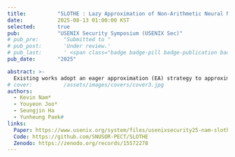```yaml
---
title:          "SLOTHE : Lazy Approximation of Non-Arithmetic Neural Network Functions over Encrypted Data"
date:           2025-08-13 01:00:00 KST
selected:       true
pub:            "USENIX Security Symposium (USENIX Sec)"
# pub_pre:        "Submitted to "
# pub_post:       'Under review.'
# pub_last:       ' <span class="badge badge-pill badge-publication badge-success">Spotlight</span>'
pub_date:       "2025"

abstract: >-
  Existing works adopt an eager approximation (EA) strategy to approximate non-arithmetic functions (NAFs), which statically replaces each NAF with a fixed polynomial, locking in computational errors and limiting optimization opportunities. We propose SLOTHE, a lazy approximation (LA) solution that recursively decomposes NAF codes into arithmetic and nonarithmetic sub-functions, selectively approximating only the non-arithmetic components when required.
# cover:          /assets/images/covers/cover3.jpg
authors:
  - Kevin Nam*
  - Youyeon Joo*
  - Seungjin Ha
  - Yunheung Paek#
links:
  Paper: https://www.usenix.org/system/files/usenixsecurity25-nam-slothe.pdf
  Code: https://github.com/SNUSOR-PECT/SLOTHE
  Zenodo: https://zenodo.org/records/15572278
---
```

